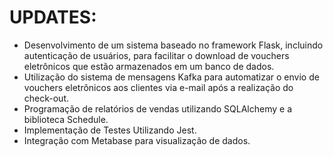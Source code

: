 # UPDATES:

- Desenvolvimento de um sistema baseado no framework Flask, incluindo autenticação de usuários, para facilitar o download de vouchers eletrônicos que estão armazenados em um banco de dados.
- Utilização do sistema de mensagens Kafka para automatizar o envio de vouchers eletrônicos aos clientes via e-mail após a realização do check-out.
- Programação de relatórios de vendas utilizando SQLAlchemy e a biblioteca Schedule.
- Implementação de Testes Utilizando Jest.
- Integração com Metabase para visualização de dados.
